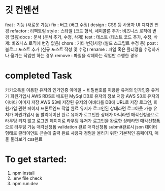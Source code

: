 # 깃 컨벤션

feat : 기능 (새로운 기능)
fix : 버그 (버그 수정)
design : CSS 등 사용자 UI 디자인 변경
refactor : 리팩토링
style : 스타일 (코드 형식, 세미콜론 추가: 비즈니스 로직에 변경 없음)docs : 문서 (문서 추가, 수정, 삭제)
test : 테스트 (테스트 코드 추가, 수정, 삭제: 비즈니스 로직에 변경 없음)
chore : 기타 변경사항 (빌드 스크립트 수정 등)
post : 블로그 포스트 추가 (신규 포스트 작성 및 수정)
rename : 파일 혹은 폴더명을 수정하거나 옮기는 작업만 하는 경우
remove : 파일을 삭제하는 작업만 수행한 경우

# completed Task

카카오톡을 이용한 유저의 인가인증
이메일 + 비밀번호를 이용한 유저의 인가인증
유저가 회원가입시 AWS RDS로 배포된 MySql DB로 유저의 정보 저장
AWS S3로 유저의 아바타 이미지 저장
AWS S3에 저장된 유저의 아바타를 DB에 URL로 저장
로그인, 회원가입 관련 페이지 프론트엔드 작업 완료
유저가 로그인된 상태라면 로그아웃 가능
유저가 회원가입시 폼 발리데이션 완료
유저가 로그인한 상태가 아니라면 매각신청폼으로 라우팅 되지 않고 로그인 페이지로 라우팅
유저가 로그인을 완료한 상태라면 매각신청폼으로 라우팅 가능
매각신청폼 validation 완료
매각신청폼 submit완료시 json 데이터 형태로 클라이언트 콘솔에 출력 완료
사용자 경험을 올리기 위한 기본적인 홈페이지, 매물 둘러보기 css완료

# To get started:

1. npm install
2. .env file check
3. npm run dev

